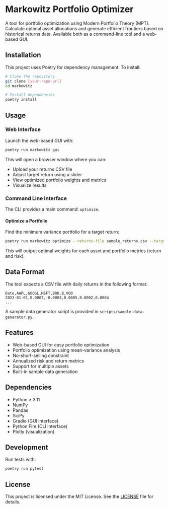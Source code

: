 # Markowitz Portfolio Optimizer

A tool for portfolio optimization using Modern Portfolio Theory (MPT). Calculate optimal asset allocations and generate efficient frontiers based on historical returns data. Available both as a command-line tool and a web-based GUI.

## Installation

This project uses Poetry for dependency management. To install:

```bash
# Clone the repository
git clone [your-repo-url]
cd markowitz

# Install dependencies
poetry install
```

## Usage

### Web Interface

Launch the web-based GUI with:

```bash
poetry run markowitz gui
```

This will open a browser window where you can:
- Upload your returns CSV file
- Adjust target return using a slider
- View optimized portfolio weights and metrics
- Visualize results

### Command Line Interface

The CLI provides a main command: `optimize`.

#### Optimize a Portfolio

Find the minimum variance portfolio for a target return:

```bash
poetry run markowitz optimize --returns-file sample_returns.csv --target-return .15
```

This will output optimal weights for each asset and portfolio metrics (return and risk).

## Data Format

The tool expects a CSV file with daily returns in the following format:

```csv
Date,AAPL,GOOGL,MSFT,BRK.B,VOO
2023-01-01,0.0007,-0.0003,0.0005,0.0002,0.0004
...
```

A sample data generator script is provided in `scripts/sample-data-generator.py`.

## Features

- Web-based GUI for easy portfolio optimization
- Portfolio optimization using mean-variance analysis
- No-short-selling constraint
- Annualized risk and return metrics
- Support for multiple assets
- Built-in sample data generation

## Dependencies

- Python ≥ 3.11
- NumPy
- Pandas
- SciPy
- Gradio (GUI interface)
- Python Fire (CLI interface)
- Plotly (visualization)

## Development

Run tests with:

```bash
poetry run pytest
```

## License

This project is licensed under the MIT License. See the [LICENSE](LICENSE) file for details.